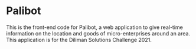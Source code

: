 # Palibot

This is the front-end code for Palibot, a web application to give real-time information on the location and goods of micro-enterprises around an area. This application is for the Diliman Solutions Challenge 2021.
